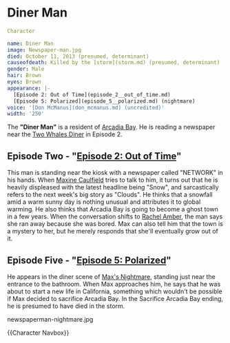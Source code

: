#  Diner Man 

```yaml
Character

name: Diner Man
image: Newspaper-man.jpg
died: October 11, 2013 (presumed, determinant)
causeofdeath: Killed by the [storm](storm.md) (presumed, determinant)
gender: Male
hair: Brown
eyes: Brown
appearance: |-
  [Episode 2: Out of Time](episode_2__out_of_time.md)
  [Episode 5: Polarized](episode_5__polarized.md) (nightmare)
voice: '[Don McManus](don_mcmanus.md) (uncredited)'
width: '250'
```

The **"Diner Man"** is a resident of [Arcadia Bay](arcadia_bay.md). He is reading a newspaper near the [Two Whales Diner](two_whales_diner.md) in Episode 2.

##  Episode Two - "[Episode 2: Out of Time](out_of_time.md)" 
This man is standing near the kiosk with a newspaper called "NETWORK" in his hands. When [Maxine Caulfield](max.md) tries to talk to him, it turns out that he is heavily displeased with the latest headline being "Snow", and sarcastically refers to the next week's big story as "Clouds". He thinks that a snowfall amid a warm sunny day is nothing unusual and attributes it to global warming. He also thinks that Arcadia Bay is going to become a ghost town in a few years. When the conversation shifts to [Rachel Amber](rachel_amber.md), the man says she ran away because she was bored. Max can also tell him that the town is a mystery to her, but he merely responds that she'll eventually grow out of it.

##  Episode Five - "[Episode 5: Polarized](polarized.md)" 
He appears in the diner scene of [Max's Nightmare](max_s_nightmare.md), standing just near the entrance to the bathroom. When Max approaches him, he says that he was about to start a new life in California, something which wouldn't be possible if Max decided to sacrifice Arcadia Bay.
In the Sacrifice Arcadia Bay ending, he is presumed to have died in the storm.

newspaperman-nightmare.jpg

{{Character Navbox}}

